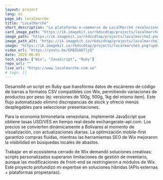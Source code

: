 ```yaml
---
layout: project
lang: es
page_id: localmarche
title: "LocalMarché"
short_description: "La plataforma e-commerce de LocalMarché revolucionó la precisión de inventario mediante Wix Stores."
card_image_path: "https://ik.imagekit.io/rkdscdtap/projects/localmarche1.png?updatedAt=1748971540642"
image_path: "https://ik.imagekit.io/rkdscdtap/projects/localmarche2.png?updatedAt=1748970262975"
image_path_alt: "https://ik.imagekit.io/rkdscdtap/projects/localmarche3.png?updatedAt=1748970491579"
image: "https://ik.imagekit.io/rkdscdtap/projects/localmarche3.png?updatedAt=1748970491579"
video_url: "https://youtu.be/ERBZGA6T1jQ"
date: 2025-06-03
tech_stack: ["Wix", "JavaScript", "Ruby"]
repo_url: ""
live_url: "https://www.localmarche.com.ve"
# tags: []
---
```


Desarrollé un script en Ruby que transforma datos de escáneres de código de barras a formatos CSV compatibles con Wix, permitiendo variaciones de productos por peso (ej: versiones de 100g, 500g, 1kg del mismo ítem). Este flujo automatizado eliminó discrepancias de stock y ofreció menús desplegables para seleccionar presentaciones.

Para la economía bimonetaria venezolana, implementé JavaScript que obtiene tasas USD/VES en tiempo real desde exchangerate-api.com. Los precios se convierten dinámicamente a Bolívares al momento de visualización, con actualizaciones diarias. La optimización mobile-first garantizó compras fluidas, mientras las herramientas SEO de Wix mejoraron la visibilidad en búsquedas locales de abastos.

Trabajar en el ecosistema cerrado de Wix demandó soluciones creativas: scripts personalizados superaron limitaciones de gestión de inventario, aunque las modificaciones de front-end se restringieron a módulos de Wix. Este proyecto profundizó mi expertise en soluciones híbridas (APIs externas + plataformas propietarias).